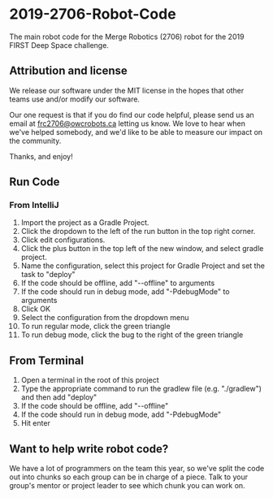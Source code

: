 # 2019-2706-Robot-Code
The main robot code for the Merge Robotics (2706) robot for the 2019 FIRST Deep Space challenge. 

## Attribution and license

We release our software under the MIT license in the hopes that other teams use and/or modify our software.

Our one request is that if you do find our code helpful, please send us an email at frc2706@owcrobots.ca letting us know. We love to hear when we've helped somebody, and we'd like to be able to measure our impact on the community.

Thanks, and enjoy!

## Run Code
### From IntelliJ
1. Import the project as a Gradle Project.
2. Click the dropdown to the left of the run button in the top right corner.
3. Click edit configurations.
4. Click the plus button in the top left of the new window, and select gradle project.
5. Name the configuration, select this project for Gradle Project and set the task to "deploy"
6. If the code should be offline, add "--offline" to arguments
7. If the code should run in debug mode, add "-PdebugMode" to arguments
8. Click OK
9. Select the configuration from the dropdown menu
10. To run regular mode, click the green triangle
11. To run debug mode, click the bug to the right of the green triangle
## From Terminal
1. Open a terminal in the root of this project
2. Type the appropriate command to run the gradlew file (e.g. "./gradlew") and then add "deploy"
3. If the code should be offline, add "--offline"
4. If the code should run in debug mode, add "-PdebugMode"
5. Hit enter

## Want to help write robot code?

We have a lot of programmers on the team this year, so we've split the code out into chunks so each group can be in charge of a piece. Talk to your group's mentor or project leader to see which chunk you can work on.
